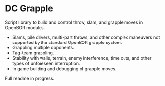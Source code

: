 # DC Grapple
Script library to build and control throw, slam, and grapple moves in OpenBOR modules. 

* Slams, pile drivers, multi-part throws, and other complex maneuvers not supported by the standard OpenBOR grapple system.
* Grappling multiple opponents.
* Tag-team grappling.
* Stability with walls, terrain, enemy interference, time outs, and other types of unforeseen interruption.
* In game building and debugging of grapple moves.

Full readme in progress.
